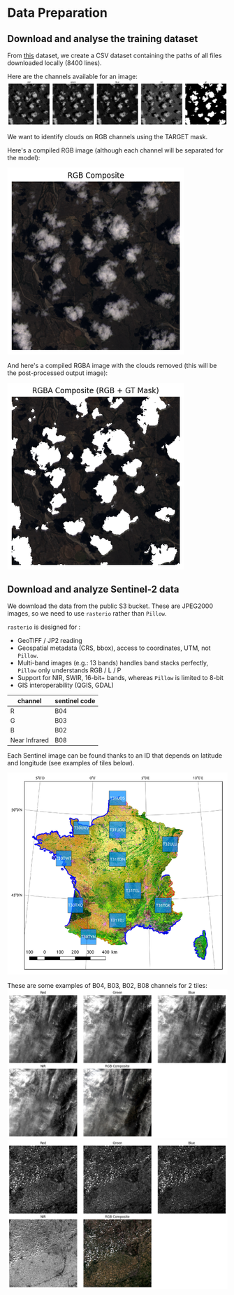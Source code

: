 # Data Preparation

## Download and analyse the training dataset

From [this](https://www.kaggle.com/datasets/sorour/38cloud-cloud-segmentation-in-satellite-images) dataset, we create a CSV dataset containing the paths of all files downloaded locally (8400 lines).

Here are the channels available for an image:
![dataset_channels](images/dataset_channels.png)

We want to identify clouds on RGB channels using the TARGET mask.

Here's a compiled RGB image (although each channel will be separated for the model):

![dataset_rgb_composite](images/dataset_rgb_composite.png)

And here's a compiled RGBA image with the clouds removed (this will be the post-processed output image):

![dataset_rgba_composite](images/dataset_rgba_composite_alpha_inverted.png)

## Download and analyze Sentinel-2 data

We download the data from the public S3 bucket.
These are JPEG2000 images, so we need to use `rasterio` rather than `Pillow`.

`rasterio` is designed for :

- GeoTIFF / JP2 reading
- Geospatial metadata (CRS, bbox), access to coordinates, UTM, not `Pillow`.
- Multi-band images (e.g.: 13 bands) handles band stacks perfectly, `Pillow` only understands RGB / L / P
- Support for NIR, SWIR, 16-bit+ bands, whereas `Pillow` is limited to 8-bit
- GIS interoperability (QGIS, GDAL)

| channel       | sentinel code |
| ------------- | ------------- |
| R             | B04           |
| G             | B03           |
| B             | B02           |
| Near Infrared | B08           |

Each Sentinel image can be found thanks to an ID that depends on latitude and longitude (see examples of tiles below).

![sentinel_tiles_ref](images/sentinel_tiles_ref.png)

These are some examples of B04, B03, B02, B08 channels for 2 tiles:
![sentinel_raw_data_0](images/sentinel_raw_data_0.png)
![sentinel_raw_data_0](images/sentinel_raw_data_1.png)
